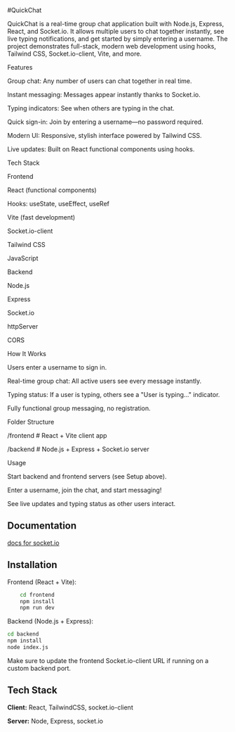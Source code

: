 
#QuickChat 

QuickChat is a real-time group chat application built with Node.js, Express, React, and Socket.io. It allows multiple users to chat together instantly, see live typing notifications, and get started by simply entering a username. The project demonstrates full-stack, modern web development using hooks, Tailwind CSS, Socket.io-client, Vite, and more.

Features

Group chat: Any number of users can chat together in real time.

Instant messaging: Messages appear instantly thanks to Socket.io.

Typing indicators: See when others are typing in the chat.

Quick sign-in: Join by entering a username—no password required.

Modern UI: Responsive, stylish interface powered by Tailwind CSS.

Live updates: Built on React functional components using hooks.


Tech Stack

Frontend

React (functional components)

Hooks: useState, useEffect, useRef

Vite (fast development)

Socket.io-client

Tailwind CSS

JavaScript

Backend

Node.js

Express

Socket.io

httpServer

CORS

How It Works

Users enter a username to sign in.

Real-time group chat: All active users see every message instantly.

Typing status: If a user is typing, others see a "User is typing..." indicator.

Fully functional group messaging, no registration.


Folder Structure

/frontend   # React + Vite client app

/backend    # Node.js + Express + Socket.io server


Usage

Start backend and frontend servers (see Setup above).

Enter a username, join the chat, and start messaging!

See live updates and typing status as other users interact.


## Documentation

[docs for socket.io](https://socket.io/docs/v4/)


## Installation

Frontend (React + Vite):

```bash
    cd frontend 
    npm install 
    npm run dev 
```
Backend (Node.js + Express):

```bash
cd backend 
npm install 
node index.js
```

Make sure to update the frontend Socket.io-client URL if running on a custom backend port.
## Tech Stack

**Client:** React, TailwindCSS, socket.io-client

**Server:** Node, Express, socket.io

